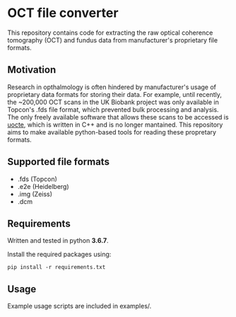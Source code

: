 # OCT file converter #

This repository contains code for extracting the raw optical coherence tomography (OCT) and fundus data from 
manufacturer's proprietary file formats. 

## Motivation
Research in opthalmology is often hindered by manufacturer's usage of proprietary data formats for storing their data. 
For example, until recently, the ~200,000 OCT scans in the UK Biobank project was only available in Topcon's .fds
file format, which prevented bulk processing and analysis. The only freely available software that allows these scans
to be accessed is  [uocte](https://bitbucket.org/uocte/uocte/wiki/Home), which is written in C++ and is no longer 
mantained. This repository aims to make available python-based tools for reading these propretary formats.


## Supported file formats
* .fds (Topcon)
* .e2e (Heidelberg)
* .img (Zeiss)
* .dcm

## Requirements
Written and tested in python **3.6.7**.

Install the required packages using:

```pip install -r requirements.txt```

## Usage

Example usage scripts are included in examples/. 


